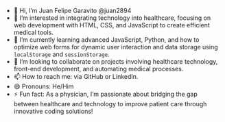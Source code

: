 - 👋 Hi, I’m Juan Felipe Garavito @juan2894  
- 👀 I’m interested in integrating technology into healthcare, focusing on web development with HTML, CSS, and JavaScript to create efficient medical tools.  
- 🌱 I’m currently learning advanced JavaScript, Python, and how to optimize web forms for dynamic user interaction and data storage using `localStorage` and `sessionStorage`.  
- 💞️ I’m looking to collaborate on projects involving healthcare technology, front-end development, and automating medical processes.  
- 📫 How to reach me: via GitHub or LinkedIn.  
- 😄 Pronouns: He/Him  
- ⚡ Fun fact: As a physician, I’m passionate about bridging the gap between healthcare and technology to improve patient care through innovative coding solutions!  
